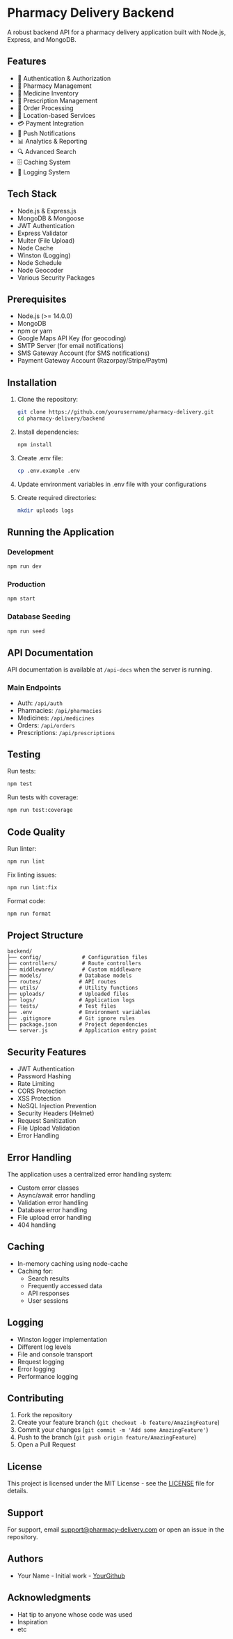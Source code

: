 # Pharmacy Delivery Backend

A robust backend API for a pharmacy delivery application built with Node.js, Express, and MongoDB.

## Features

- 🔐 Authentication & Authorization
- 🏪 Pharmacy Management
- 💊 Medicine Inventory
- 📝 Prescription Management
- 🛒 Order Processing
- 📍 Location-based Services
- 💳 Payment Integration
- 📱 Push Notifications
- 📊 Analytics & Reporting
- 🔍 Advanced Search
- 🗄️ Caching System
- 📝 Logging System

## Tech Stack

- Node.js & Express.js
- MongoDB & Mongoose
- JWT Authentication
- Express Validator
- Multer (File Upload)
- Node Cache
- Winston (Logging)
- Node Schedule
- Node Geocoder
- Various Security Packages

## Prerequisites

- Node.js (>= 14.0.0)
- MongoDB
- npm or yarn
- Google Maps API Key (for geocoding)
- SMTP Server (for email notifications)
- SMS Gateway Account (for SMS notifications)
- Payment Gateway Account (Razorpay/Stripe/Paytm)

## Installation

1. Clone the repository:
   ```bash
   git clone https://github.com/yourusername/pharmacy-delivery.git
   cd pharmacy-delivery/backend
   ```

2. Install dependencies:
   ```bash
   npm install
   ```

3. Create .env file:
   ```bash
   cp .env.example .env
   ```

4. Update environment variables in .env file with your configurations

5. Create required directories:
   ```bash
   mkdir uploads logs
   ```

## Running the Application

### Development
```bash
npm run dev
```

### Production
```bash
npm start
```

### Database Seeding
```bash
npm run seed
```

## API Documentation

API documentation is available at `/api-docs` when the server is running.

### Main Endpoints

- Auth: `/api/auth`
- Pharmacies: `/api/pharmacies`
- Medicines: `/api/medicines`
- Orders: `/api/orders`
- Prescriptions: `/api/prescriptions`

## Testing

Run tests:
```bash
npm test
```

Run tests with coverage:
```bash
npm run test:coverage
```

## Code Quality

Run linter:
```bash
npm run lint
```

Fix linting issues:
```bash
npm run lint:fix
```

Format code:
```bash
npm run format
```

## Project Structure

```
backend/
├── config/             # Configuration files
├── controllers/        # Route controllers
├── middleware/         # Custom middleware
├── models/            # Database models
├── routes/            # API routes
├── utils/             # Utility functions
├── uploads/           # Uploaded files
├── logs/              # Application logs
├── tests/             # Test files
├── .env               # Environment variables
├── .gitignore         # Git ignore rules
├── package.json       # Project dependencies
└── server.js          # Application entry point
```

## Security Features

- JWT Authentication
- Password Hashing
- Rate Limiting
- CORS Protection
- XSS Protection
- NoSQL Injection Prevention
- Security Headers (Helmet)
- Request Sanitization
- File Upload Validation
- Error Handling

## Error Handling

The application uses a centralized error handling system:

- Custom error classes
- Async/await error handling
- Validation error handling
- Database error handling
- File upload error handling
- 404 handling

## Caching

- In-memory caching using node-cache
- Caching for:
  - Search results
  - Frequently accessed data
  - API responses
  - User sessions

## Logging

- Winston logger implementation
- Different log levels
- File and console transport
- Request logging
- Error logging
- Performance logging

## Contributing

1. Fork the repository
2. Create your feature branch (`git checkout -b feature/AmazingFeature`)
3. Commit your changes (`git commit -m 'Add some AmazingFeature'`)
4. Push to the branch (`git push origin feature/AmazingFeature`)
5. Open a Pull Request

## License

This project is licensed under the MIT License - see the [LICENSE](LICENSE) file for details.

## Support

For support, email support@pharmacy-delivery.com or open an issue in the repository.

## Authors

- Your Name - Initial work - [YourGithub](https://github.com/yourusername)

## Acknowledgments

- Hat tip to anyone whose code was used
- Inspiration
- etc